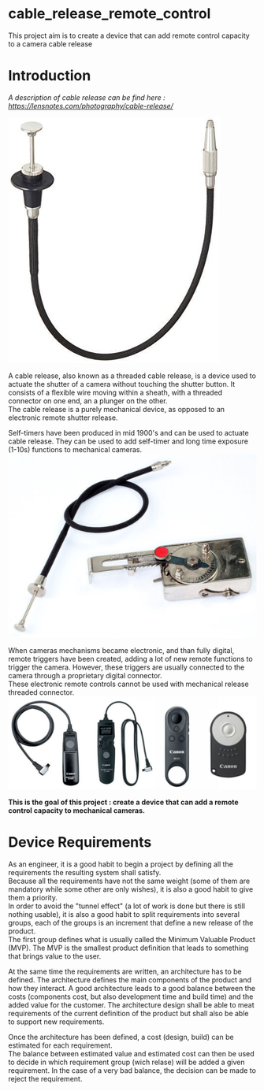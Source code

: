 # cable_release_remote_control
This project aim is to create a device that can add remote control capacity to a camera cable release

# Introduction
*A description of cable release can be find here : https://lensnotes.com/photography/cable-release/*

![Cable Release image](/images/Nikon-AR-3-Cable-release.jpg)

A cable release, also known as a threaded cable release, is a device used to actuate the shutter of a camera without touching the shutter button. It consists of a flexible wire moving within a sheath, with a threaded connector on one end, an a plunger on the other.  
The cable release is a purely mechanical device, as opposed to an electronic remote shutter release.  


Self-timers have been produced in mid 1900's and can be used to actuate cable release. They can be used to add self-timer and long time exposure (1-10s) functions to mechanical cameras.  
![Ferdax self-timer](/images/ferdax.jpg)  

When cameras mechanisms became electronic, and than fully digital, remote triggers have been created, adding a lot of new remote functions to trigger the camera. However, these triggers are usually connected to the camera through a proprietary digital connector.  
These electronic remote controls cannot be used with mechanical release threaded connector.
![Electronic Remote Shutter Release](images/camera-remotes-lineup.jpg)

**This is the goal of this project : create a device that can add a remote control capacity to mechanical cameras.**

# Device Requirements

As an engineer, it is a good habit to begin a project by defining all the requirements the resulting system shall satisfy.  
Because all the requirements have not the same weight (some of them are mandatory while some other are only wishes), it is also a good habit to give them a priority.  
In order to avoid the "tunnel effect" (a lot of work is done but there is still nothing usable), it is also a good habit to split requirements into several groups, each of the groups is an increment that define a new release of the product.  
The first group defines what is usually called the Minimum Valuable Product (MVP). The MVP is the smallest product definition that leads to something that brings value to the user.  

At the same time the requirements are written, an architecture has to be defined. The architecture defines the main components of the product and how they interact. 
A good architecture leads to a good balance between the costs (components cost, but also development time and build time) and the added value for the customer.
The architecture design shall be able to meat requirements of the current definition of the product but shall also be able to support new requirements. 

Once the architecture has been defined, a cost (design, build) can be estimated for each requirement.  
The balance between estimated value and estimated cost can then be used to decide in which requirement group (wich relase) will be added a given requirement. In the case of a very bad balance, the decision can be made to reject the requirement.




